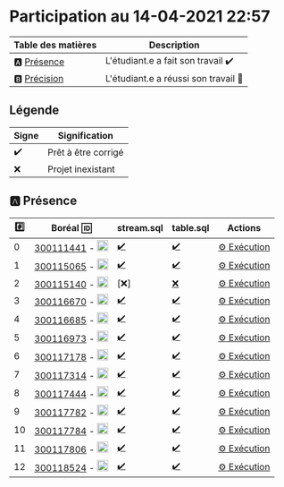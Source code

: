 # Participation au 14-04-2021 22:57

| Table des matières            | Description                                             |
|-------------------------------|---------------------------------------------------------|
| :a: [Présence](#a-présence)   | L'étudiant.e a fait son travail    :heavy_check_mark:   |
| :b: [Précision](#b-précision) | L'étudiant.e a réussi son travail  :tada:               |

## Légende

| Signe              | Signification                 |
|--------------------|-------------------------------|
| :heavy_check_mark: | Prêt à être corrigé           |
| :x:                | Projet inexistant             |

## :a: Présence

|:hash:| Boréal :id:                | stream.sql  | table.sql | Actions |
|------|----------------------------|-------------|-----------|---------|
| 0 | [300111441](../300111441) - <image src='https://avatars0.githubusercontent.com/u/55207099?s=460&v=4' width=20 height=20></image> | [:heavy_check_mark:](../300111441/stream.sql) | [:heavy_check_mark:](../300111441/table.sql) | [:gear: Exécution]() |
| 1 | [300115065](../300115065) - <image src='https://avatars0.githubusercontent.com/u/54910778?s=460&v=4' width=20 height=20></image> | [:heavy_check_mark:](../300115065/stream.sql) | [:heavy_check_mark:](../300115065/table.sql) | [:gear: Exécution]() |
| 2 | [300115140](../300115140) - <image src='https://avatars0.githubusercontent.com/u/54910329?s=460&v=4' width=20 height=20></image> | [:x:] | [:x:](../300115140/table.sql) | [:gear: Exécution]() |
| 3 | [300116670](../300116670) - <image src='https://avatars0.githubusercontent.com/u/55238107?s=460&v=4' width=20 height=20></image> | [:heavy_check_mark:](../300116670/stream.sql) | [:heavy_check_mark:](../300116670/table.sql) | [:gear: Exécution]() |
| 4 | [300116685](../300116685) - <image src='https://avatars0.githubusercontent.com/u/54910751?s=460&v=4' width=20 height=20></image> | [:heavy_check_mark:](../300116685/stream.sql) | [:heavy_check_mark:](../300116685/table.sql) | [:gear: Exécution]() |
| 5 | [300116973](../300116973) - <image src='https://avatars0.githubusercontent.com/u/54910252?s=460&v=4' width=20 height=20></image> | [:heavy_check_mark:](../300116973/stream.sql) | [:heavy_check_mark:](../300116973/table.sql) | [:gear: Exécution]() |
| 6 | [300117178](../300117178) - <image src='https://avatars0.githubusercontent.com/u/54910937?s=460&v=4' width=20 height=20></image> | [:heavy_check_mark:](../300117178/stream.sql) | [:heavy_check_mark:](../300117178/table.sql) | [:gear: Exécution]() |
| 7 | [300117314](../300117314) - <image src='https://avatars0.githubusercontent.com/u/54910700?s=460&v=4' width=20 height=20></image> | [:heavy_check_mark:](../300117314/stream.sql) | [:heavy_check_mark:](../300117314/table.sql) | [:gear: Exécution]() |
| 8 | [300117444](../300117444) - <image src='https://avatars0.githubusercontent.com/u/54910261?s=460&v=4' width=20 height=20></image> | [:heavy_check_mark:](../300117444/stream.sql) | [:heavy_check_mark:](../300117444/table.sql) | [:gear: Exécution]() |
| 9 | [300117782](../300117782) - <image src='https://avatars0.githubusercontent.com/u/56364697?s=460&v=4' width=20 height=20></image> | [:heavy_check_mark:](../300117782/stream.sql) | [:heavy_check_mark:](../300117782/table.sql) | [:gear: Exécution]() |
| 10 | [300117784](../300117784) - <image src='https://avatars0.githubusercontent.com/u/54910102?s=460&v=4' width=20 height=20></image> | [:heavy_check_mark:](../300117784/stream.sql) | [:heavy_check_mark:](../300117784/table.sql) | [:gear: Exécution]() |
| 11 | [300117806](../300117806) - <image src='https://avatars0.githubusercontent.com/u/54910103?s=460&v=4' width=20 height=20></image> | [:heavy_check_mark:](../300117806/stream.sql) | [:heavy_check_mark:](../300117806/table.sql) | [:gear: Exécution]() |
| 12 | [300118524](../300118524) - <image src='https://avatars0.githubusercontent.com/u/56364857?s=460&v=4' width=20 height=20></image> | [:heavy_check_mark:](../300118524/stream.sql) | [:heavy_check_mark:](../300118524/table.sql) | [:gear: Exécution]() |
